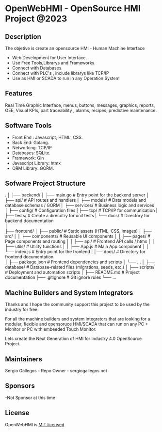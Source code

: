# OpenWebHMI - OpenSource HMI Project @2023

Description
------

The objetive is create an opensource HMI - Human Machine Interface
  - Web Development for User Interface.
  - Use Free Tools,Librarys and Frameworks.
  - Connect with Databases.
  - Connect with PLC's , include librarys like TCP/IP
  - Use as HMI or SCADA to run in any Operation System

Features
------

Real Time Graphic Interface, menus, buttons, messages, graphics, reports, OEE, Visual KPIs, part traceability , alarms, recipes, predictive maintenance.

Software Tools
------

- Front End : Javascript, HTML, CSS.
- Back End: Golang.
- Networking: TCP/IP
- Databases: SQLite.
- Framework: Gin
- Javascript Library: htmx 
- ORM Library: GORM.

Sofware Project Structure
------
.
│
├── backend/
│   ├── main.go            # Entry point for the backend server
│   ├── api/               # API routes and handlers
│   ├── models/            # Data models and database schemas / GORM
│   ├── services/          # Business logic and services
│   ├── config/            # Configuration files
|   ├── tcp/               # TCP/IP for communication 
|   ├── tests/             # Create a direcotry for unit tests
|   └── docs/              # Directory for backend documentation             
│   
├── frontend/
│   ├── public/            # Static assets (HTML, CSS, images)
│   ├── src/
│   │   ├── components/    # Reusable UI components
│   │   ├── pages/         # Page components and routing
│   │   ├── api/           # Frontend API calls / htmx
│   │   ├── utils/         # Utility functions
│   │   ├── App.js         # Main App component
│   │   └── index.js       # Entry point for the frontend
|   │── docs/              # Directory for frontend documentation  
│   ├── package.json       # Frontend dependencies and scripts
│   └── ...
│
├── database/              # Database-related files (migrations, seeds, etc.)
│
├── scripts/               # Deployment and automation scripts
│
├── README.md              # Project documentation
├── .gitignore             # Git ignore rules
└── ...



Machine Builders and System Integrators
------

Thanks and I hope the community support this project to be used by the industry for free.

For all the machine builders and system integrators that are looking for a modular, flexible and opensoruce HMI/SCADA that can run
on any PC + Monitor or PC with embeeded Touch Monitor.

Lets create the Next Generation of HMI for Industry 4.0 OpenSource Project.

Maintainers
------
Sergio Gallegos - Repo Owner  - sergiogallegos.net

Sponsors
------
-Not Sponsor at this time

License
------

OpenWebHMI is [MIT licensed](./LICENSE).
